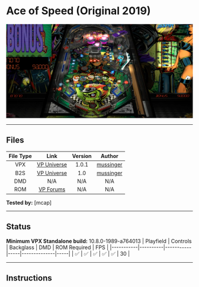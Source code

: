 # Ace of Speed (Original 2019)

![Table Preview](../../images/vpx-aceofspeed-preview.png)

---

## Files
| File Type | Link | Version | Author |
|:---------:|:----:|:-------:|:------:|
| VPX | [VP Universe](https://vpuniverse.com/files/file/6253-ace-of-speed/) | 1.0.1 | [mussinger](https://vpuniverse.com/profile/25802-mussinger/) |
| B2S | [VP Universe](https://vpuniverse.com/files/file/6246-ace-of-speed-b2s/) | 1.0 | [mussinger](https://vpuniverse.com/profile/25802-mussinger/) |
| DMD | N/A | N/A | N/A |
| ROM | [VP Forums](https://www.vpforums.org/index.php?app=downloads&showfile=933) | N/A | N/A |

**Tested by:** [mcap]

---

## Status 
**Minimum VPX Standalone build:** 10.8.0-1989-a764013
| Playfield | Controls | Backglass | DMD | ROM Required | FPS | 
|-----------|----------|-----------|-----|--------------|-----|
| :white_check_mark: | :white_check_mark: | :white_check_mark: | :white_check_mark: | :white_check_mark: | 30 |

---

## Instructions
